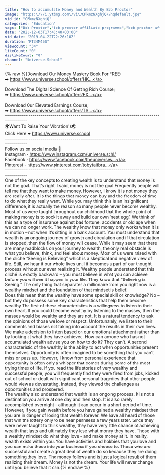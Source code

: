 ```yaml
---
title: "How to accumulate Money and Wealth By Bob Proctor"
image: "https:\/\/i.ytimg.com\/vi\/CPkmzNXghjQ\/hqdefault.jpg"
vid_id: "CPkmzNXghjQ"
categories: "Education"
tags: ["Bob Proctor","bob proctor affiliate programme","bob proctor affiliate program with sound"]
date: "2021-12-03T17:41:40+03:00"
vid_date: "2019-04-22T22:26:10Z"
duration: "PT34M45S"
viewcount: "34"
likeCount: "0"
dislikeCount: "0"
channel: "Universe.School"
---
```

{% raw %}Download Our Money Mastery Book For FREE:<br />➡ <a rel="nofollow" target="blank" href="https://www.universe.school/offers/HK...">https://www.universe.school/offers/HK...</a> <br /><br />Download The Digital Science Of Getting Rich Course;<br />➡ <a rel="nofollow" target="blank" href="https://www.universe.school/offers/FX...">https://www.universe.school/offers/FX...</a><br /><br />Download Our Elevated Earnings Course;<br />➡ <a rel="nofollow" target="blank" href="https://www.universe.school/offers/TS...">https://www.universe.school/offers/TS...</a><br />-----------------------------------------------------------------------------------------<br />🌍Want To Raise Your Vibration's🌏<br />Click Here  ➡ <a rel="nofollow" target="blank" href="https://www.universe.school">https://www.universe.school</a><br />-----------------------------------------------------------------------------------------<br />Follow us on social media 💯<br />Instagram - <a rel="nofollow" target="blank" href="https://www.instagram.com/universe.schl/">https://www.instagram.com/universe.schl/</a><br />Facebook - <a rel="nofollow" target="blank" href="https://www.facebook.com/theuniverses...">https://www.facebook.com/theuniverses...</a><br />Pinterest - <a rel="nofollow" target="blank" href="https://www.pinterest.com/tobytaitbra...">https://www.pinterest.com/tobytaitbra...</a><br />-----------------------------------------------------------------------------------------<br />One of the key concepts to creating wealth is to understand that money is not the goal. That’s right, I said, money is not the goal.Frequently people will tell me that they want to make money. However, I know it is not money they are really after. It is the things that money can buy and the freedom of time to do what they really want. While you may think this is an insignificant difference, it is actually the reason so many people never become wealthy.<br />Most of us were taught throughout our childhood that the whole point of making money is to sock it away and build our own ‘nest egg’. We think of this as a type of insurance against bad fortune, accidents or old age when we can no longer work. The wealthy know that money only works when it is in motion – not when it’s sitting in a bank account. You must understand that wealth is an ongoing journey of growth and circulation and if that circulation is stopped, then the flow of money will cease. While it may seem that there are many roadblocks on your journey to wealth, the only real obstacle is what you believe, think, and feel about money. Most of us were raised with the cliché “Seeing is Believing” which is a skeptical and negative view of life. Still, we hear it our whole lives until it becomes a part of our thought process without our even realizing it. Wealthy people understand that this cliché is exactly backward – you must believe in what you can achieve before you will see it happen in your life. They know that “Believing is Seeing.” The only thing that separates a millionaire from you right now is a wealthy mindset and the foundation of that mindset is belief.<br />Does this mean that the wealthy have some special skill or knowledge? No – but they do possess some key characteristics that help them become wealthy.The first of these characteristics is a willingness to listen to their own heart. If you could become wealthy by listening to the masses, then the masses would be wealthy and they are not. It is a natural tendency to ask the opinions of those we love or respect. Unfortunately, we listen to their comments and biases not taking into account the results in their own lives. We make a decision to listen based on our emotional attachment rather than by looking at what they have achieved. How can anyone who has not accumulated wealth advise you on how to do it? They can’t. A second characteristic of the wealthy is the ability to act when opportunities present themselves. Opportunity is often imagined to be something that you can’t miss or pass up. However, I know from personal experience that opportunity is often only a whisper that comes during some of the most trying times of life. If you read the life stories of very wealthy and successful people, you will frequently find they were fired from jobs, kicked out of school or dealt with significant personal tragedies that other people would view as devastating. Instead, they viewed the challenges as opportunities and prospered.<br />The wealthy also understand that wealth is an ongoing process. It is not a destination you arrive at one day and then stop. It is also rarely accomplished overnight – although it can occur in a short period of time. However, if you gain wealth before you have gained a wealthy mindset then you are in danger of losing that wealth forever. We have all heard of those that win the lottery only to be near penniless a few years later. Since they were never taught to think wealthy, they have very little chance of achieving wealth that lasts and ultimately they lose what money they have. Those with a wealthy mindset do what they love – and make money at it. In reality, wealth exists within you. You have activities and hobbies that you love and you can make these into your business if you choose to. Those who are successful and create a great deal of wealth do so because they are doing something they love. The money follows and is just a logical result of them realizing their dream. Money is not the dream. Your life will never change until you believe that it can.{% endraw %}
